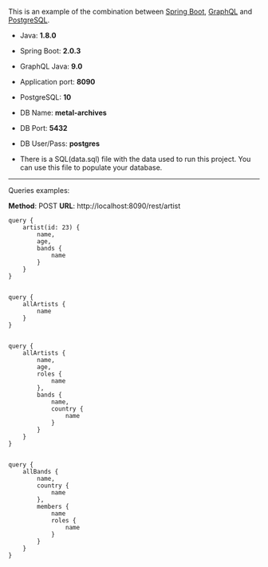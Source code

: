 This is an example of the combination between [Spring Boot](https://spring.io/projects/spring-boot), [GraphQL](https://graphql.org/) and [PostgreSQL](https://www.postgresql.org/).

* Java: **1.8.0**
* Spring Boot: **2.0.3**
* GraphQL Java: **9.0**
* Application port: **8090**

* PostgreSQL: **10**
* DB Name: **metal-archives**
* DB Port: **5432**
* DB User/Pass: **postgres**

* There is a SQL(data.sql) file with the data used to run this project. You can use this file to populate your database.

---

Queries examples:

**Method**: POST
**URL**: http://localhost:8090/rest/artist    

    query {
        artist(id: 23) {
            name,
            age,
            bands {
                name
            }
        }
    }


    query {
        allArtists {
            name
        }
    }


    query {
        allArtists {
            name,
            age,
            roles {
                name
            },
            bands {
                name,
                country {
                    name
                }
            }
        }
    }


    query {
        allBands {
            name,
            country {
                name
            },
            members {
                name
                roles {
                    name
                }
            }
        }
    }

